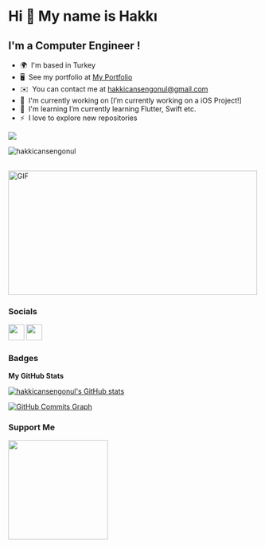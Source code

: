 Hi 👋 My name is Hakkı
======================

I'm a  Computer Engineer !
-------------------------

* 🌍  I'm based in Turkey
* 🖥️  See my portfolio at [My Portfolio](https://hakkicansengonul.github.io/)
* ✉️  You can contact me at [hakkicansengonul@gmail.com](mailto:coder.9734@gmail.com)
* 🚀  I'm currently working on [I’m currently working on a iOS Project!]
* 🧠  I'm learning I’m currently learning Flutter, Swift etc.
* ⚡  I love to explore new repositories

<a href="https://www.github.com/hakkicansengonul" target="_blank" rel="noreferrer"><img
src="https://img.shields.io/github/followers/hakkicansengonul?logo=github&style=for-the-badge&color=0891b2&labelColor=1c1917" /></a>

<div >
<p align="left"> <img src="https://komarev.com/ghpvc/?username=hakkicansengonul" alt="hakkicansengonul" /> </p>
 </div>
 <br>
    <img  height="250" width="500" alt="GIF" src="https://www.mygo.ge/uploads/blog/1584023795.jpg" />
    


### Socials

<p align="left"> <a href="https://github.com/hakkicansengonul" target="_blank" rel="noreferrer"><img src="https://raw.githubusercontent.com/danielcranney/readme-generator/main/public/icons/socials/github.svg" width="32" height="32" /></a> <a href="https://www.linkedin.com/in/hakkicansengonul/" target="_blank" rel="noreferrer"><img src="https://raw.githubusercontent.com/danielcranney/readme-generator/main/public/icons/socials/linkedin.svg" width="32" height="32" /></a></p>

### Badges

<b>My GitHub Stats</b>

<a href="https://github.com/hakkicansengonul"><img src="https://github-readme-stats.vercel.app/api?username=hakkicansengonul&show_icons=true&hide=&count_private=true&title_color=0891b2&text_color=ffffff&icon_color=0891b2&bg_color=1c1917&hide_border=true&show_icons=true" alt="hakkicansengonul's GitHub stats" /></a>

<a href="https://github.com/hakkicansengonul"><img src="https://activity-graph.herokuapp.com/graph?username=hakkicansengonul&bg_color=1c1917&color=ffffff&line=0891b2&point=ffffff&area_color=1c1917&area=true&hide_border=true&custom_title=GitHub%20Commits%20Graph" alt="GitHub Commits Graph" /></a>



### Support Me

<a href="https://www.buymeacoffee.com/hakkican"><img src="https://cdn.buymeacoffee.com/buttons/v2/default-yellow.png" width="200" /></a>
